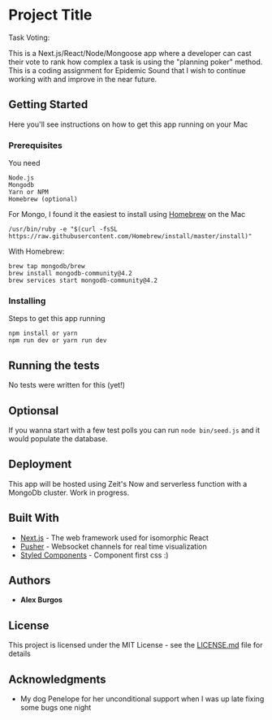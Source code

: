 # Project Title

Task Voting:

This is a Next.js/React/Node/Mongoose app where a developer can cast their vote to rank how complex a task is using the "planning poker" method. This is a coding assignment for Epidemic Sound that I wish to continue working with and improve in the near future.

## Getting Started
Here you'll see instructions on how to get this app running on your Mac

### Prerequisites

You need

```
Node.js
Mongodb
Yarn or NPM
Homebrew (optional)
```

For Mongo, I found it the easiest to install using [Homebrew](https://brew.sh/) on the Mac
```
/usr/bin/ruby -e "$(curl -fsSL https://raw.githubusercontent.com/Homebrew/install/master/install)"
```

With Homebrew: 
```
brew tap mongodb/brew
brew install mongodb-community@4.2
brew services start mongodb-community@4.2
```

### Installing

Steps to get this app running

```
npm install or yarn
npm run dev or yarn run dev
```

## Running the tests

No tests were written for this (yet!)


## Optionsal
If you wanna start with a few test polls you can run `node bin/seed.js` and it would populate the database.


## Deployment

This app will be hosted using Zeit's Now and serverless function with a MongoDb cluster. Work in progress.

## Built With

* [Next.js](http://nextjs.org) - The web framework used for isomorphic React
* [Pusher](https://pusher.com//) - Websocket channels for real time visualization
* [Styled Components](https://styled-components.com) - Component first css :) 

## Authors

* **Alex Burgos** 

## License

This project is licensed under the MIT License - see the [LICENSE.md](LICENSE.md) file for details

## Acknowledgments

* My dog Penelope for her unconditional support when I was up late fixing some bugs one night

